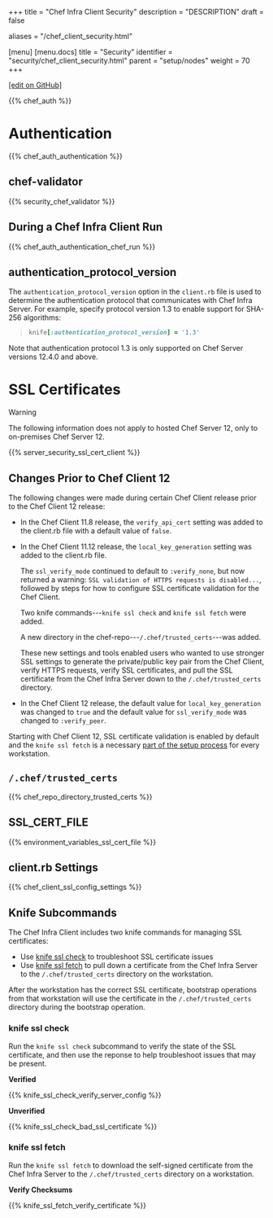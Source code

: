 +++
title = "Chef Infra Client Security"
description = "DESCRIPTION"
draft = false

aliases = "/chef_client_security.html"

[menu]
  [menu.docs]
    title = "Security"
    identifier = "security/chef_client_security.html"
    parent = "setup/nodes"
    weight = 70
+++    

[\[edit on
GitHub\]](https://github.com/chef/chef-web-docs/blob/master/chef_master/source/chef_client_security.rst)

{{% chef_auth %}}

Authentication
==============

{{% chef_auth_authentication %}}

chef-validator
--------------

{{% security_chef_validator %}}

During a Chef Infra Client Run
------------------------------

{{% chef_auth_authentication_chef_run %}}

authentication_protocol_version
---------------------------------

The `authentication_protocol_version` option in the `client.rb` file is
used to determine the authentication protocol that communicates with
Chef Infra Server. For example, specify protocol version 1.3 to enable
support for SHA-256 algorithms:

> ``` ruby
> knife[:authentication_protocol_version] = '1.3'
> ```

Note that authentication protocol 1.3 is only supported on Chef Server
versions 12.4.0 and above.

SSL Certificates
================

<div class="warning" markdown="1">

<div class="admonition-title" markdown="1">

Warning

</div>

The following information does not apply to hosted Chef Server 12, only
to on-premises Chef Server 12.

</div>

{{% server_security_ssl_cert_client %}}

Changes Prior to Chef Client 12
-------------------------------

The following changes were made during certain Chef Client release prior
to the Chef Client 12 release:

-   In the Chef Client 11.8 release, the `verify_api_cert` setting was
    added to the client.rb file with a default value of `false`.

-   In the Chef Client 11.12 release, the `local_key_generation` setting
    was added to the client.rb file.

    The `ssl_verify_mode` continued to default to `:verify_none`, but
    now returned a warning:
    `SSL validation of HTTPS requests is disabled...`, followed by steps
    for how to configure SSL certificate validation for the Chef Client.

    Two knife commands---`knife ssl check` and `knife ssl fetch` were
    added.

    A new directory in the chef-repo---`/.chef/trusted_certs`---was
    added.

    These new settings and tools enabled users who wanted to use
    stronger SSL settings to generate the private/public key pair from
    the Chef Client, verify HTTPS requests, verify SSL certificates, and
    pull the SSL certificate from the Chef Infra Server down to the
    `/.chef/trusted_certs` directory.

-   In the Chef Client 12 release, the default value for
    `local_key_generation` was changed to `true` and the default value
    for `ssl_verify_mode` was changed to `:verify_peer`.

Starting with Chef Client 12, SSL certificate validation is enabled by
default and the `knife ssl fetch` is a necessary [part of the setup
process](/install_dk.html#get-ssl-certificates) for every workstation.

`/.chef/trusted_certs`
----------------------

{{% chef_repo_directory_trusted_certs %}}

SSL_CERT_FILE
---------------

{{% environment_variables_ssl_cert_file %}}

client.rb Settings
------------------

{{% chef_client_ssl_config_settings %}}

Knife Subcommands
-----------------

The Chef Infra Client includes two knife commands for managing SSL
certificates:

-   Use [knife ssl check](/knife_ssl_check/) to troubleshoot SSL
    certificate issues
-   Use [knife ssl fetch](/knife_ssl_fetch/) to pull down a
    certificate from the Chef Infra Server to the `/.chef/trusted_certs`
    directory on the workstation.

After the workstation has the correct SSL certificate, bootstrap
operations from that workstation will use the certificate in the
`/.chef/trusted_certs` directory during the bootstrap operation.

### knife ssl check

Run the `knife ssl check` subcommand to verify the state of the SSL
certificate, and then use the reponse to help troubleshoot issues that
may be present.

**Verified**

{{% knife_ssl_check_verify_server_config %}}

**Unverified**

{{% knife_ssl_check_bad_ssl_certificate %}}

### knife ssl fetch

Run the `knife ssl fetch` to download the self-signed certificate from
the Chef Infra Server to the `/.chef/trusted_certs` directory on a
workstation.

**Verify Checksums**

{{% knife_ssl_fetch_verify_certificate %}}
